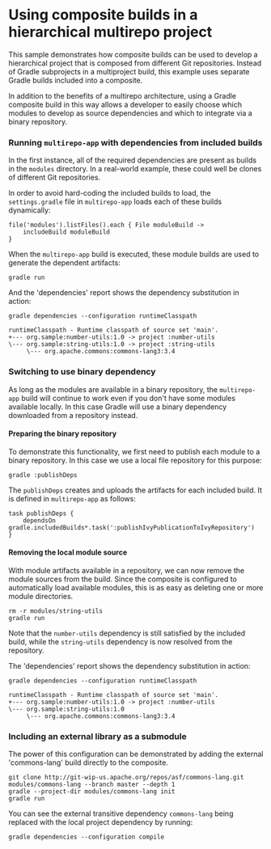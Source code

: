 # Using composite builds in a hierarchical multirepo project

This sample demonstrates how composite builds can be used to develop a hierarchical project that is composed from different Git repositories. Instead of Gradle subprojects in a multiproject build, this example uses separate Gradle builds included into a composite.

In addition to the benefits of a multirepo architecture, using a Gradle composite build in this way allows a developer to easily choose which modules to develop as source dependencies and which to integrate via a binary repository.

### Running `multirepo-app` with dependencies from included builds

In the first instance, all of the required dependencies are present as builds in the `modules` directory. In a real-world example, these could well be clones of different Git repositories. 

In order to avoid hard-coding the included builds to load, the `settings.gradle` file in `multirepo-app` loads each of these builds dynamically:

```
file('modules').listFiles().each { File moduleBuild ->
    includeBuild moduleBuild
}
```

When the `multirepo-app` build is executed, these module builds are used to generate the dependent artifacts:

```
gradle run
```

And the 'dependencies' report shows the dependency substitution in action:

```
gradle dependencies --configuration runtimeClasspath
```

>>>

```
runtimeClasspath - Runtime classpath of source set 'main'.
+--- org.sample:number-utils:1.0 -> project :number-utils
\--- org.sample:string-utils:1.0 -> project :string-utils
     \--- org.apache.commons:commons-lang3:3.4
```

### Switching to use binary dependency

As long as the modules are available in a binary repository, the `multirepo-app` build will continue to work even if you don't have some modules available locally. In this case Gradle will use a binary dependency downloaded from a repository instead.

#### Preparing the binary repository

To demonstrate this functionality, we first need to publish each module to a binary repository. In this case we use a local file repository for this purpose:

```
gradle :publishDeps
```

The `publishDeps` creates and uploads the artifacts for each included build. It is defined in `multirepo-app` as follows:

```
task publishDeps {
    dependsOn gradle.includedBuilds*.task(':publishIvyPublicationToIvyRepository')
}
```

#### Removing the local module source

With module artifacts available in a repository, we can now remove the module sources from the build. Since the composite is configured to automatically load available modules, this is as easy as deleting one or more module directories.

```
rm -r modules/string-utils
gradle run
```

Note that the `number-utils` dependency is still satisfied by the included build, while the `string-utils` dependency is now resolved from the repository.

The 'dependencies' report shows the dependency substitution in action:

```
gradle dependencies --configuration runtimeClasspath
```

>>>

```
runtimeClasspath - Runtime classpath of source set 'main'.
+--- org.sample:number-utils:1.0 -> project :number-utils
\--- org.sample:string-utils:1.0
     \--- org.apache.commons:commons-lang3:3.4
```

### Including an external library as a submodule

The power of this configuration can be demonstrated by adding the external 'commons-lang' build directly to the composite.

```
git clone http://git-wip-us.apache.org/repos/asf/commons-lang.git modules/commons-lang --branch master --depth 1
gradle --project-dir modules/commons-lang init
gradle run
```

You can see the external transitive dependency `commons-lang` being replaced with the local project dependency by running:

```
gradle dependencies --configuration compile
```
